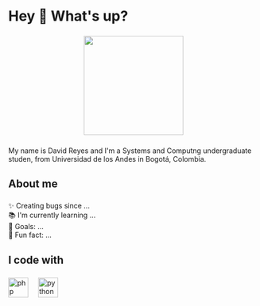 <h1 align="left">Hey 👋 What's up?</h1>

###
<div align="center">
  <img height="200" src="https://encrypted-tbn0.gstatic.com/images?q=tbn:ANd9GcTepXDG3Dgvr7G0w8fNiqdq2dOO7vP-4n3Llg&s"  />
</div>

###

<p align="left">My name is David Reyes and I'm a Systems and Computng undergraduate studen, from Universidad de los Andes in Bogotá, Colombia. </p>

###

<h2 align="left">About me</h2>

###

<p align="left">✨ Creating bugs since ...<br>📚 I'm currently learning ...<br>🎯 Goals: ...<br>🎲 Fun fact: ...</p>

###

<h2 align="left">I code with</h2>

###

<div align="left">
  <img src="https://cdn-icons-png.flaticon.com/512/919/919830.png" height="40" alt="php logo"  />
  <img width="12" />
  <img src="https://upload.wikimedia.org/wikipedia/commons/thumb/c/c3/Python-logo-notext.svg/1200px-Python-logo-notext.svg.png" height="40" alt="python logo"  />
  <img width="12" />

</div>




###

###
